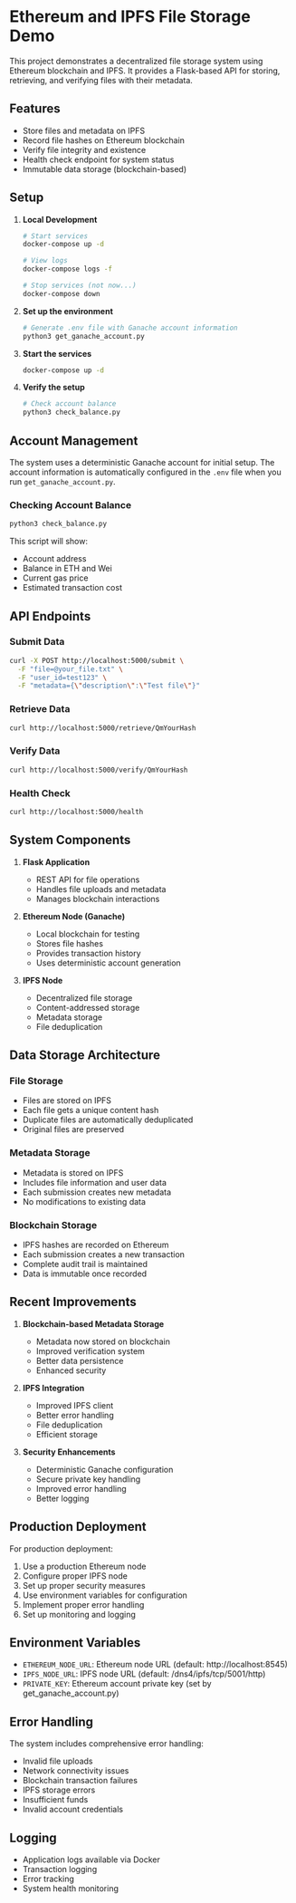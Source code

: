# Ethereum and IPFS File Storage Demo

This project demonstrates a decentralized file storage system using Ethereum blockchain and IPFS. It provides a Flask-based API for storing, retrieving, and verifying files with their metadata.

## Features

- Store files and metadata on IPFS
- Record file hashes on Ethereum blockchain
- Verify file integrity and existence
- Health check endpoint for system status
- Immutable data storage (blockchain-based)

## Setup

1. **Local Development**
   ```bash
   # Start services
   docker-compose up -d

   # View logs
   docker-compose logs -f

   # Stop services (not now...)
   docker-compose down
   ```

2. **Set up the environment**
   ```bash
   # Generate .env file with Ganache account information
   python3 get_ganache_account.py
   ```
3. **Start the services**
   ```bash
   docker-compose up -d
   ```
4. **Verify the setup**
   ```bash
   # Check account balance
   python3 check_balance.py
   ```

## Account Management

The system uses a deterministic Ganache account for initial setup. The account information is automatically configured in the `.env` file when you run `get_ganache_account.py`.

### Checking Account Balance
```bash
python3 check_balance.py
```
This script will show:
- Account address
- Balance in ETH and Wei
- Current gas price
- Estimated transaction cost

## API Endpoints

### Submit Data
```bash
curl -X POST http://localhost:5000/submit \
  -F "file=@your_file.txt" \
  -F "user_id=test123" \
  -F "metadata={\"description\":\"Test file\"}"
```

### Retrieve Data
```bash
curl http://localhost:5000/retrieve/QmYourHash
```

### Verify Data
```bash
curl http://localhost:5000/verify/QmYourHash
```

### Health Check
```bash
curl http://localhost:5000/health
```

## System Components

1. **Flask Application**
   - REST API for file operations
   - Handles file uploads and metadata
   - Manages blockchain interactions

2. **Ethereum Node (Ganache)**
   - Local blockchain for testing
   - Stores file hashes
   - Provides transaction history
   - Uses deterministic account generation

3. **IPFS Node**
   - Decentralized file storage
   - Content-addressed storage
   - Metadata storage
   - File deduplication

## Data Storage Architecture

### File Storage
- Files are stored on IPFS
- Each file gets a unique content hash
- Duplicate files are automatically deduplicated
- Original files are preserved

### Metadata Storage
- Metadata is stored on IPFS
- Includes file information and user data
- Each submission creates new metadata
- No modifications to existing data

### Blockchain Storage
- IPFS hashes are recorded on Ethereum
- Each submission creates a new transaction
- Complete audit trail is maintained
- Data is immutable once recorded

## Recent Improvements

1. **Blockchain-based Metadata Storage**
   - Metadata now stored on blockchain
   - Improved verification system
   - Better data persistence
   - Enhanced security

2. **IPFS Integration**
   - Improved IPFS client
   - Better error handling
   - File deduplication
   - Efficient storage

3. **Security Enhancements**
   - Deterministic Ganache configuration
   - Secure private key handling
   - Improved error handling
   - Better logging



## Production Deployment

For production deployment:
1. Use a production Ethereum node
2. Configure proper IPFS node
3. Set up proper security measures
4. Use environment variables for configuration
5. Implement proper error handling
6. Set up monitoring and logging

## Environment Variables

- `ETHEREUM_NODE_URL`: Ethereum node URL (default: http://localhost:8545)
- `IPFS_NODE_URL`: IPFS node URL (default: /dns4/ipfs/tcp/5001/http)
- `PRIVATE_KEY`: Ethereum account private key (set by get_ganache_account.py)

## Error Handling

The system includes comprehensive error handling:
- Invalid file uploads
- Network connectivity issues
- Blockchain transaction failures
- IPFS storage errors
- Insufficient funds
- Invalid account credentials

## Logging

- Application logs available via Docker
- Transaction logging
- Error tracking
- System health monitoring 